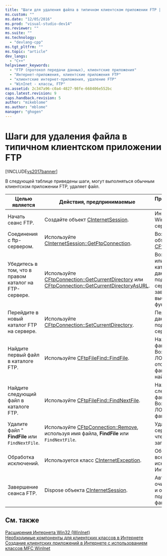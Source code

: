 ```yaml
---
title: "Шаги для удаления файла в типичном клиентском приложении FTP | Microsoft Docs"
ms.custom: ""
ms.date: "12/05/2016"
ms.prod: "visual-studio-dev14"
ms.reviewer: ""
ms.suite: ""
ms.technology: 
  - "devlang-cpp"
ms.tgt_pltfrm: ""
ms.topic: "article"
dev_langs: 
  - "C++"
helpviewer_keywords: 
  - "FTP (протокол передачи данных), клиентские приложения"
  - "Интернет-приложения, клиентские приложения FTP"
  - "клиентские интернет-приложения, удаление FTP"
  - "WinInet - классы, FTP"
ms.assetid: 2c347a96-c0a4-4827-98fe-668406e552bc
caps.latest.revision: 9
caps.handback.revision: 5
author: "mikeblome"
ms.author: "mblome"
manager: "ghogen"
---
```

# Шаги для удаления файла в типичном клиентском приложении FTP
[!INCLUDE[vs2017banner](../assembler/inline/includes/vs2017banner.md)]

В следующей таблице приведены шаги, могут выполняться обычным клиентском приложении FTP, удаляет файл.  
  
|Целью является|Действия, предпринимаемые|Произведенный эффект|  
|--------------------|-------------------------------|--------------------------|  
|Начать сеанс FTP.|Создайте объект [CInternetSession](../Topic/CInternetSession%20Class.md).|Инициализирует WinInet и к серверу.|  
|Соединения с ftp\-сервером.|Используйте [CInternetSession::GetFtpConnection](../Topic/CInternetSession::GetFtpConnection.md).|Возвращает объект [CFtpConnection](../mfc/reference/cftpconnection-class.md).|  
|Убедитесь в том, что в правом каталог на FTP\-сервере.|Используйте [CFtpConnection::GetCurrentDirectory](../Topic/CFtpConnection::GetCurrentDirectory.md) или [CFtpConnection::GetCurrentDirectoryAsURL](../Topic/CFtpConnection::GetCurrentDirectoryAsURL.md).|Возвращает имя или URL\-адрес каталога в данный момент подключен к на сервер, в зависимости от выбранного функции\-члена.|  
|Перейдите в новый каталог FTP на сервере.|Используйте [CFtpConnection::SetCurrentDirectory](../Topic/CFtpConnection::SetCurrentDirectory.md).|Перейдите в данный момент подключен к на сервер.|  
|Найдите первый файл в каталоге FTP.|Используйте [CFtpFileFind::FindFile](../Topic/CFtpFileFind::FindFile.md).|Находит первый файл.  Возвращает ЛОЖНОЕ, если отсутствуют файлы не найдены.|  
|Найдите следующий файл в каталоге FTP.|Используйте [CFtpFileFind::FindNextFile](../Topic/CFtpFileFind::FindNextFile.md).|Находит следующий файл.  Возвращает ЛОЖНОЕ, если файл не найден.|  
|Удалите файл " **FindFile** или `FindNextFile`.|Используйте [CFtpConnection::Remove](../Topic/CFtpConnection::Remove.md), используя имя файла, **FindFile** или `FindNextFile`.|Удаляет файл на сервере для чтения или записи.|  
|Обработка исключений.|Используется класс [CInternetException](../mfc/reference/cinternetexception-class.md).|Обрабатывает все общие типы исключений Интернета.|  
|Завершение сеанса FTP.|Dispose объекта [CInternetSession](../Topic/CInternetSession%20Class.md).|Автоматически очищает handles и открытие подключения файлов.|  
  
## См. также  
 [Расширения Интернета Win32 \(WinInet\)](../mfc/win32-internet-extensions-wininet.md)   
 [Необходимые компоненты для клиентских классов в Интернете](../Topic/Prerequisites%20for%20Internet%20Client%20Classes.md)   
 [Создание клиентских приложений в Интернете с использованием классов MFC WinInet](../mfc/writing-an-internet-client-application-using-mfc-wininet-classes.md)